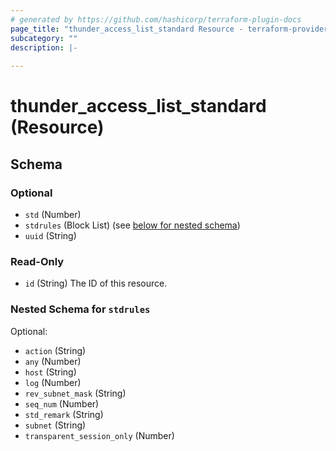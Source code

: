 ```yaml
---
# generated by https://github.com/hashicorp/terraform-plugin-docs
page_title: "thunder_access_list_standard Resource - terraform-provider-thunder"
subcategory: ""
description: |-
  
---
```


# thunder_access_list_standard (Resource)





<!-- schema generated by tfplugindocs -->
## Schema

### Optional

- `std` (Number)
- `stdrules` (Block List) (see [below for nested schema](#nestedblock--stdrules))
- `uuid` (String)

### Read-Only

- `id` (String) The ID of this resource.

<a id="nestedblock--stdrules"></a>
### Nested Schema for `stdrules`

Optional:

- `action` (String)
- `any` (Number)
- `host` (String)
- `log` (Number)
- `rev_subnet_mask` (String)
- `seq_num` (Number)
- `std_remark` (String)
- `subnet` (String)
- `transparent_session_only` (Number)


